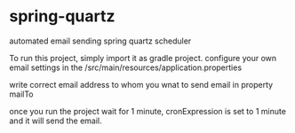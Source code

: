 # spring-quartz
automated email sending spring quartz scheduler

To run this project, simply import it as gradle project.
configure your own email settings in the /src/main/resources/application.properties

write correct email address to whom you wnat to send email in property mailTo

once you run the project wait for 1 minute, cronExpression is set to 1 minute and it will send the email.

